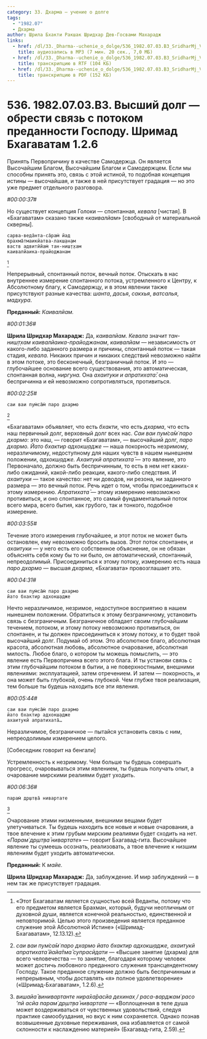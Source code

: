 ```yaml
---
category: 33. Дхарма — учение о долге
tags:
  - "1982.07"
  - Дхарма
author: Шрила Бхакти Ракшак Шридхар Дев-Госвами Махарадж
links:
  - href: /dl/33._Dharma--uchenie_o_dolge/536_1982.07.03.B3_SridharMj_Vysshij_dolg--obresti_svjaz_s_potokom_predannosti_Gospodu_Shrimad_Bhagavatam_1.2.6.mp3
    title: аудиозапись в MP3 (7 мин. 20 сек., 7,0 МБ)
  - href: /dl/33._Dharma--uchenie_o_dolge/536_1982.07.03.B3_SridharMj_Vysshij_dolg--obresti_svjaz_s_potokom_predannosti_Gospodu_Shrimad_Bhagavatam_1.2.6.rtf
    title: транскрипцию в RTF (104 КБ)
  - href: /dl/33._Dharma--uchenie_o_dolge/536_1982.07.03.B3_SridharMj_Vysshij_dolg--obresti_svjaz_s_potokom_predannosti_Gospodu_Shrimad_Bhagavatam_1.2.6.pdf
    title: транскрипцию в PDF (152 КБ)
---
```


# 536. 1982.07.03.B3. Высший долг — обрести связь с потоком преданности Господу. Шримад Бхагаватам 1.2.6

Принять Первопричину в качестве Самодержца. Он является Высочайшим Благом, Высочайшим Благом и Самодержцем. Если мы способны принять это, связь с этой истиной, то подобная концепция истины — высочайшая, и также в ней присутствует градация — но это уже предмет отдельного разговора.

*#00:00:37#*

Но существует концепция Голоки — спонтанная, *кевала* [чистая]. В «Бхагаватам» сказано также «*каивалйам*» [свободный от материальной скверны].

    сарва-веда̄нта-са̄рам̇ йад
    брахма̄тмаикйатва-лакш̣ан̣ам
    ваств адвитӣйам̇ тан-ниш̣т̣хам
    каивалйаика-прайоджанам
[^_ftn1]

Непрерывный, спонтанный поток, вечный поток. Отыскать в нас внутреннее измерение спонтанного потока, устремленного к Центру, к Абсолютному благу, к Самодержцу, и в этом явлении также присутствуют разные качества: *шанта*, *дасья*, *сакхья*, *ватсалья*, *мадхура*.

**Преданный:** *Каивалйам.*

*#00:01:36#*

**Шрила Шридхар Махарадж:** Да, *каивалйам*. *Кевала* значит *тан-ниш̣т̣хам каивалйаика-прайоджанам*, *каивалйам* — независимость от какого-либо заданного размера и причины, спонтанный поток — такая стадия, *кевала.* Никаких причин и никаких следствий невозможно найти в этом потоке, это бесконечный, безграничный поток. И это — глубочайшее основание всего существования, это автоматическая, спонтанная волна, *ниргуна.* Она *ахаитуки и апратихата̄*: она беспричинна и ей невозможно сопротивляться, противиться.

*#00:02:25#*

    саи ваи пум̇са̄м̇ паро дхармо
[^_ftn2]

«Бхагаватам» объявляет, что есть *бхакти*, что есть *дхарма*, что есть наш первичный долг, верховный долг всех нас. *Саи ваи пум̇са̄м̇ паро дхармо*: это наш, — говорит «Бхагаватам», — высочайший долг, *паро дхармо. Йато бхактир адхокш̣адже* — наша покорность незримому, неразличимому, недоступному для наших чувств в нашем нынешнем положении, *адхокш̣адже. Ахаитукй апратихата̄* — это явление, это Первоначало, должно быть беспричинным, то есть в нем нет каких-либо ожиданий, какой-либо реакции, какого-либо следствия. И *ахаитуки* — такое качество: нет ни доводов, ни резона, ни заданного размера — это вечный поток. Речь идет о том, чтобы присоединиться к этому измерению. *Апратихата̄* — этому измерению невозможно противиться, и оно спонтанное, это самый фундаментальный поток всего мира, всего бытия, как грубого, так и тонкого, подобное измерение.

*#00:03:55#*

Течение этого измерения глубочайшее, и этот поток не может быть остановлен, ему невозможно бросить вызов. Этот поток спонтанен, и *ахаитуки* — у него есть его собственное объяснение, он не обязан объяснять себя кому бы то ни было, он автоматический, спонтанный, непреодолимый. Присоединиться к этому потоку, измерению есть наша *паро дхармо* — высшая *дхарма*, «Бхагавата» провозглашает это.

*#00:04:31#*

    саи ваи пум̇са̄м̇ паро дхармо
    йато бхактир адхокш̣адже

Нечто неразличимое, незримое, недоступное восприятию в нашем нынешнем положении. Обратиться к этому безграничному, установить связь с безграничным. Безграничное обладает своим глубочайшим течением, потоком, и этому потоку невозможно противиться, он спонтанен, и ты должен присоединиться к этому потоку, и то будет твой высочайший долг. Подумай об этом. Это абсолютное благо, абсолютная красота, абсолютная любовь, абсолютное очарование, абсолютная милость. Любое благо, о котором ты можешь помыслить, — это явление есть Первопричина всего этого блага. И ты установи связь с этим глубочайшим потоком в бытии, а не поверхностными, внешними явлениями: эксплуатацией, затем отречением. И затем — покорность, и она может быть глубокой, очень глубокой. Чем глубже твоя реализация, тем больше ты будешь находить все эти явления.

*#00:05:44#*

    саи ваи пум̇са̄м̇ паро дхармо
    йато бхактир адхокш̣адже
    ахаитукй апратихата̄…

Неразличимое, безграничное — пытайся установить связь с ним, непреодолимым измерением целого.

[Собеседник говорит на бенгали]

Устремленность к незримому. Чем больше ты будешь совершать прогресс, очаровываться этим явлением, ты будешь получать опыт, а очарование мирскими реалиями будет уходить.

*#00:06:36#*

    парам̇ др̣шт̣ва̄ нивартате
[^_ftn3]

Очарование этими низменными, внешними вещами будет улетучиваться. Ты будешь находить все новые и новые очарования, а твое влечение к этим грубым мирским реалиями будет сходить на нет. «*Парам̇ др̣шт̣ва̄ нивартате*» — говорит Бхагавад-гита. Высочайшее явление ты сумеешь осознать, реализовать, а твое влечение к низшим явлениям будет уходить автоматически.

**Преданный:** К *майе.*

**Шрила Шридхар Махарадж:** Да, заблуждение. И мир заблуждений — в нем так же присутствует градация.



[^_ftn1]: «Этот Бхагаватам является сущностью всей Веданты, потому что его предметом является Брахман, который, будучи неотличным от духовной души, является конечной реальностью, единственной и неповторимой. Целью этого произведения является преданное служение этой Абсолютной Истине» («Шримад-Бхагаватам», 12.13.12).

[^_ftn2]: *саи ваи пум̇са̄м̇ паро дхармо йато бхактир адхокш̣адже, ахаитукй апратихата̄ йайа̄тма̄ супрасӣдати* — «Высшее занятие (дхарма) для всего человечества — то занятие, благодаря которому человек может достичь любовного преданного служения трансцендентному Господу. Такое преданное служение должно быть беспричинным и непрерывным, чтобы доставлять «я» полное удовлетворение» («Шримад-Бхагаватам», 1.2.6).

[^_ftn3]: *вишайа̄ винивартанте нира̄ха̄расйа дехинах̣ / раса-варджам̇ расо ’пй асйа парам̇ др̣шт̣ва̄ нивартате* — «Воплощенная в теле душа может воздерживаться от чувственных удовольствий, следуя практике самообуздания, но вкус к ним сохраняется. Однако познав возвышенные духовные переживания, она избавляется от самой склонности к наслаждению материей» (Бхагавад-гита, 2.59).

